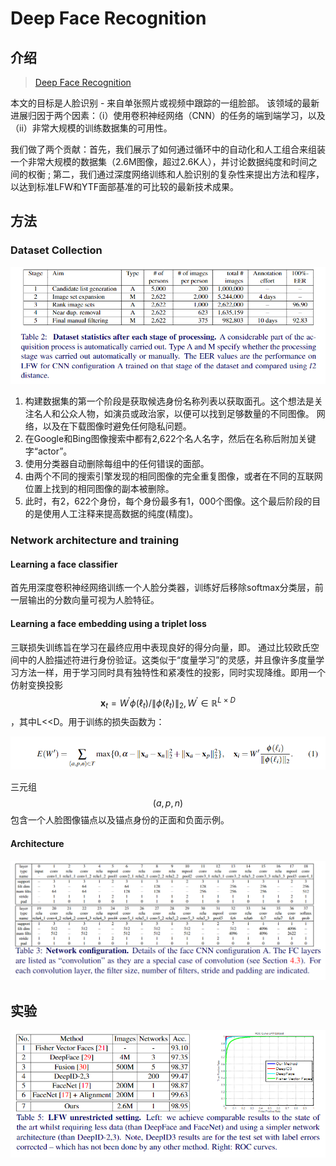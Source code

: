 # Deep Face Recognition

## 介绍

> [Deep Face Recognition](https://www.robots.ox.ac.uk/~vgg/publications/2015/Parkhi15/parkhi15.pdf)

本文的目标是人脸识别 - 来自单张照片或视频中跟踪的一组脸部。 该领域的最新进展归因于两个因素：（i）使用卷积神经网络（CNN）的任务的端到端学习，以及（ii）非常大规模的训练数据集的可用性。

我们做了两个贡献：首先，我们展示了如何通过循环中的自动化和人工组合来组装一个非常大规模的数据集（2.6M图像，超过2.6K人），并讨论数据纯度和时间之间的权衡 ; 第二，我们通过深度网络训练和人脸识别的复杂性来提出方法和程序，以达到标准LFW和YTF面部基准的可比较的最新技术成果。

## 方法

### Dataset Collection

![](../../.gitbook/assets/image%20%2814%29.png)

1. 构建数据集的第一个阶段是获取候选身份名称列表以获取面孔。这个想法是关注名人和公众人物，如演员或政治家，以便可以找到足够数量的不同图像。 网络，以及在下载图像时避免任何隐私问题。
2. 在Google和Bing图像搜索中都有2,622个名人名字，然后在名称后附加关键字“actor”。
3. 使用分类器自动删除每组中的任何错误的面部。
4. 由两个不同的搜索引擎发现的相同图像的完全重复图像，或者在不同的互联网位置上找到的相同图像的副本被删除。
5. 此时，有2，622个身份，每个身份最多有1，000个图像。这个最后阶段的目的是使用人工注释来提高数据的纯度\(精度\)。

### Network architecture and training

#### Learning a face classifier

首先用深度卷积神经网络训练一个人脸分类器，训练好后移除softmax分类层，前一层输出的分数向量可视为人脸特征。

#### Learning a face embedding using a triplet loss

三联损失训练旨在学习在最终应用中表现良好的得分向量，即。 通过比较欧氏空间中的人脸描述符进行身份验证。这类似于“度量学习”的灵感，并且像许多度量学习方法一样，用于学习同时具有独特性和紧凑性的投影，同时实现降维。即用一个仿射变换投影 $$\mathbf{x}_{t}=W^{\prime} \phi\left(\ell_{t}\right) /\left\|\phi\left(\ell_{t}\right)\right\|_{2}, W^{\prime} \in \mathbb{R}^{L \times D}$$ ，其中L&lt;&lt;D。用于训练的损失函数为：

![](../../.gitbook/assets/image%20%28138%29.png)

三元组 $$(a,p,n)$$ 包含一个人脸图像锚点以及锚点身份的正面和负面示例。

#### Architecture

![](../../.gitbook/assets/image%20%2837%29.png)

## 实验

![](../../.gitbook/assets/image%20%2820%29.png)





